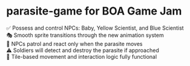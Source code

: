 # parasite-game for BOA Game Jam

✅ Possess and control NPCs: Baby, Yellow Scientist, and Blue Scientist  
🎭 Smooth sprite transitions through the new animation system  
🧍 NPCs patrol and react only when the parasite moves  
⚠️ Soldiers will detect and destroy the parasite if approached  
🧩 Tile-based movement and interaction logic fully functional  

